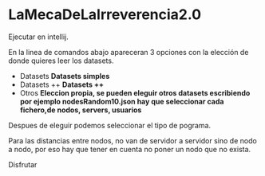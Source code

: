 # LaMecaDeLaIrreverencia2.0
Ejecutar en intellij.

En la linea de comandos abajo apareceran 3 opciones con la elección de donde quieres leer los datasets.

*  Datasets **Datasets simples**
*  Datasets ++  **Datasets ++**
*  Otros **Eleccion propia, se pueden eleguir otros datasets escribiendo por ejemplo nodesRandom10.json hay que seleccionar cada fichero,de nodos, servers, usuarios**

Despues de eleguir podemos seleccionar el tipo de pograma.

Para las distancias entre nodos, no van de servidor a servidor sino de nodo a nodo, por eso hay que tener en cuenta no poner un nodo que no exista.

Disfrutar
